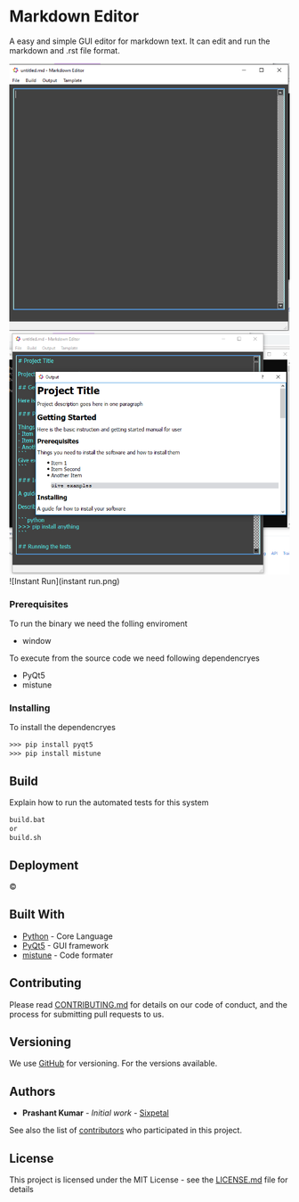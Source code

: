# Markdown Editor

A easy and simple GUI editor for markdown text. It can edit and run the markdown and .rst file format. 

![Editor](editor.png)
![Run](run.png)
![Instant Run](instant run.png)

### Prerequisites

To run the binary we need the folling enviroment
- window 

To execute from the source code we need following dependencryes
- PyQt5
- mistune

### Installing

To install the dependencryes

```
>>> pip install pyqt5
>>> pip install mistune
```

## Build

Explain how to run the automated tests for this system

```batch
build.bat
or 
build.sh
```

## Deployment

&copy; 

## Built With

* [Python](https://python.org/) - Core Language
* [PyQt5](https://example.com) - GUI framework
* [mistune](https://example.com) - Code formater

## Contributing

Please read [CONTRIBUTING.md](https://example.com) for details on our code of conduct, and the process for submitting pull requests to us.

## Versioning

We use [GitHub](http://github.com/) for versioning. For the versions available.

## Authors

* **Prashant Kumar** - *Initial work* - [Sixpetal](https://github.com/Krprashant94)

See also the list of [contributors](https://github.com/project/contributors) who participated in this project.

## License

This project is licensed under the MIT License - see the [LICENSE.md](LICENSE.md) file for details
